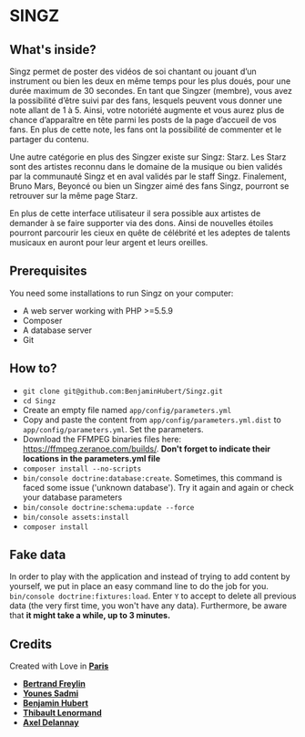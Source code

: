 SINGZ
========================
What's inside?
--------------
Singz permet de poster des vidéos de soi chantant ou jouant d’un instrument ou bien les deux en même temps pour les plus 
doués, pour une durée maximum de 30 secondes. En tant que Singzer (membre), vous avez la possibilité d’être suivi par des 
fans, lesquels peuvent vous donner une note allant de 1 à 5. Ainsi, votre notoriété augmente et vous aurez plus de chance 
d’apparaître en tête parmi les posts de la page d’accueil de vos fans. En plus de cette note, les fans ont la possibilité 
de commenter et le partager du contenu.

Une autre catégorie en plus des Singzer existe sur Singz: Starz. Les Starz sont des artistes reconnu dans le domaine de 
la musique ou bien validés par la communauté Singz et en aval validés par le staff Singz. Finalement, Bruno Mars, Beyoncé 
ou bien un Singzer aimé des fans Singz, pourront se retrouver sur la même page Starz.

En plus de cette interface utilisateur il sera possible aux artistes de demander à se faire supporter via des dons. 
Ainsi de nouvelles étoiles pourront parcourir les cieux en quête de célébrité et les adeptes de talents musicaux en 
auront pour leur argent et leurs oreilles.  

Prerequisites
-------
You need some installations to run Singz on your computer: 
* A web server working with PHP >=5.5.9
* Composer
* A database server
* Git

How to?
-------
* `git clone git@github.com:BenjaminHubert/Singz.git`
* `cd Singz`
* Create an empty file named `app/config/parameters.yml`
* Copy and paste the content from `app/config/parameters.yml.dist` to `app/config/parameters.yml`. Set the parameters.
* Download the FFMPEG binaries files here: https://ffmpeg.zeranoe.com/builds/. **Don't forget to indicate their locations in the parameters.yml file**
* `composer install --no-scripts`
* `bin/console doctrine:database:create`. Sometimes, this command is faced some issue ('unknown database'). Try it again and again or check your database parameters
* `bin/console doctrine:schema:update --force`
* `bin/console assets:install`
* `composer install`

Fake data
-------
In order to play with the application and instead of trying to add content by yourself, we put in place an easy command line to do the job for you.
`bin/console doctrine:fixtures:load`. Enter `Y` to accept to delete all previous data (the very first time, you won't have any data). Furthermore, be aware that **it might take a while, up to 3 minutes.**

Credits
-------

Created with Love in [**Paris**][6] 

* [**Bertrand Freylin**][1]
* [**Younes Sadmi**][2]
* [**Benjamin Hubert**][3]
* [**Thibault Lenormand**][4]
* [**Axel Delannay**][5]

[1]:  https://github.com/BertrandFreylin
[2]:  https://github.com/younessadmi
[3]:  https://github.com/BenjaminHubert
[4]:  https://github.com/ThibaultLenormand
[5]:  https://github.com/axeldelannay/
[6]:  https://en.wikipedia.org/wiki/Paris


